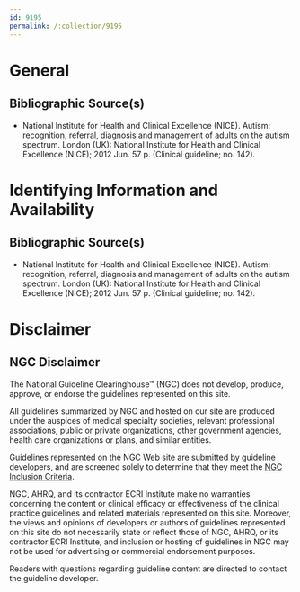 ```yaml
---
id: 9195
permalink: /:collection/9195
---
```


# General

## Bibliographic Source(s)

- National Institute for Health and Clinical Excellence (NICE). Autism: recognition, referral, diagnosis and management of adults on the autism spectrum. London (UK): National Institute for Health and Clinical Excellence (NICE); 2012 Jun. 57 p. (Clinical guideline; no. 142).

# Identifying Information and Availability

## Bibliographic Source(s)

- National Institute for Health and Clinical Excellence (NICE). Autism: recognition, referral, diagnosis and management of adults on the autism spectrum. London (UK): National Institute for Health and Clinical Excellence (NICE); 2012 Jun. 57 p. (Clinical guideline; no. 142).

# Disclaimer

## NGC Disclaimer

The National Guideline Clearinghouse™ (NGC) does not develop, produce, approve, or endorse the guidelines represented on this site.

All guidelines summarized by NGC and hosted on our site are produced under the auspices of medical specialty societies, relevant professional associations, public or private organizations, other government agencies, health care organizations or plans, and similar entities.

Guidelines represented on the NGC Web site are submitted by guideline developers, and are screened solely to determine that they meet the [NGC Inclusion Criteria](/help-and-about/summaries/inclusion-criteria).

NGC, AHRQ, and its contractor ECRI Institute make no warranties concerning the content or clinical efficacy or effectiveness of the clinical practice guidelines and related materials represented on this site. Moreover, the views and opinions of developers or authors of guidelines represented on this site do not necessarily state or reflect those of NGC, AHRQ, or its contractor ECRI Institute, and inclusion or hosting of guidelines in NGC may not be used for advertising or commercial endorsement purposes.

Readers with questions regarding guideline content are directed to contact the guideline developer.

